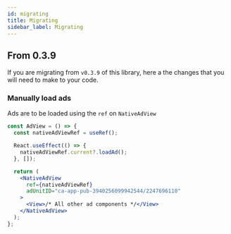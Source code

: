 ```yaml
---
id: migrating
title: Migrating
sidebar_label: Migrating
---
```


## From 0.3.9

If you are migrating from `v0.3.9` of this library, here a the changes that you will need to make to your code.

### Manually load ads

Ads are to be loaded using the `ref` on `NativeAdView`

```jsx
const AdView = () => {
  const nativeAdViewRef = useRef();

  React.useEffect(() => {
    nativeAdViewRef.current?.loadAd();
  }, []);

  return (
    <NativeAdView
      ref={nativeAdViewRef}
      adUnitID="ca-app-pub-3940256099942544/2247696110"
    >
      <View>/* All other ad components */</View>
    </NativeAdView>
  );
};
```
